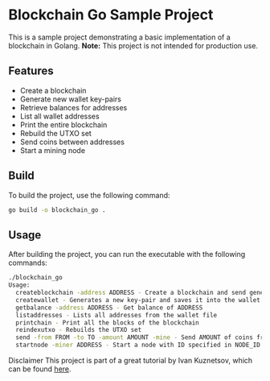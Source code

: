 # Blockchain Go Sample Project

This is a sample project demonstrating a basic implementation of a blockchain in Golang. **Note:** This project is not intended for production use.

## Features

- Create a blockchain
- Generate new wallet key-pairs
- Retrieve balances for addresses
- List all wallet addresses
- Print the entire blockchain
- Rebuild the UTXO set
- Send coins between addresses
- Start a mining node

## Build

To build the project, use the following command:

```bash
go build -o blockchain_go .
```

## Usage
After building the project, you can run the executable with the following commands:
```bash
./blockchain_go 
Usage:
  createblockchain -address ADDRESS - Create a blockchain and send genesis block reward to ADDRESS
  createwallet - Generates a new key-pair and saves it into the wallet file
  getbalance -address ADDRESS - Get balance of ADDRESS
  listaddresses - Lists all addresses from the wallet file
  printchain - Print all the blocks of the blockchain
  reindexutxo - Rebuilds the UTXO set
  send -from FROM -to TO -amount AMOUNT -mine - Send AMOUNT of coins from FROM address to TO. Mine on the same node, when -mine is set.
  startnode -miner ADDRESS - Start a node with ID specified in NODE_ID env. var. -miner enables mining
```
Disclaimer
This project is part of a great tutorial by Ivan Kuznetsov, which can be found [here](https://jeiwan.net/).
